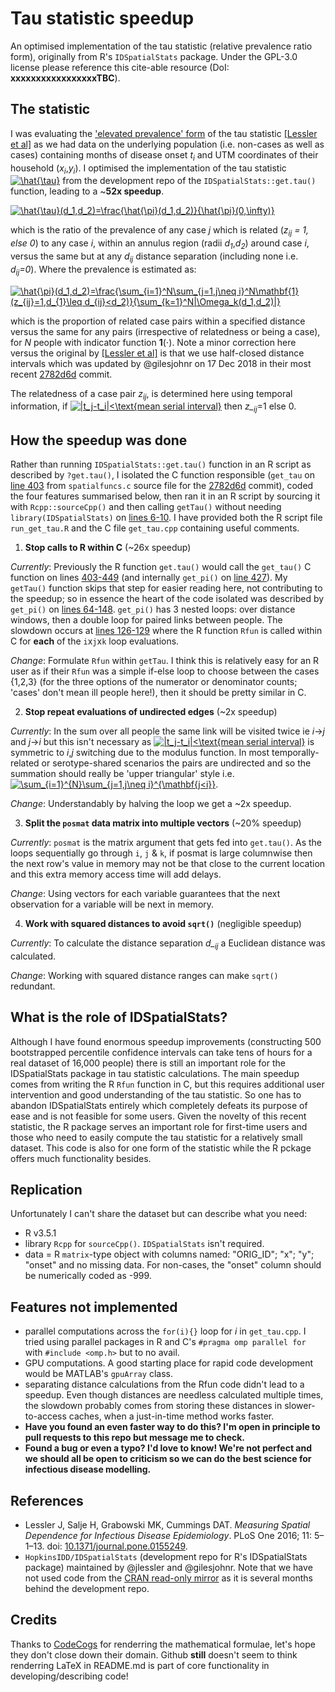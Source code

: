 # Tau statistic speedup
An optimised implementation of the tau statistic (relative prevalence ratio form), originally from R's `IDSpatialStats` package. Under the GPL-3.0 license please reference this cite-able resource (DoI: **xxxxxxxxxxxxxxxxxTBC**).

## The statistic
I was evaluating the ['elevated prevalence' form](https://journals.plos.org/plosone/article/file?id=10.1371/journal.pone.0155249.s003&type=supplementary#page=6 "Lessler et al. Appendix 5, p6") of the tau statistic [[Lessler et al]](#References) as we had data on the underlying population (i.e. non-cases as well as cases) containing months of disease onset *t<sub>i</sub>* and UTM coordinates of their household (*x<sub>i</sub>*,*y<sub>i</sub>*). I optimised the implementation of the tau statistic <a href="https://www.codecogs.com/eqnedit.php?latex=\hat{\tau}" target="_blank"><img src="https://latex.codecogs.com/gif.latex?\hat{\tau}" title="\hat{\tau}" /></a> from the development repo of the `IDSpatialStats::get.tau()` function, leading to a ~**52x speedup**.

<a href="https://www.codecogs.com/eqnedit.php?latex=\hat{\tau}(d_1,d_2)=\frac{\hat{\pi}(d_1,d_2)}{\hat{\pi}(0,\infty)}" target="_blank"><img src="https://latex.codecogs.com/gif.latex?\hat{\tau}(d_1,d_2)=\frac{\hat{\pi}(d_1,d_2)}{\hat{\pi}(0,\infty)}" title="\hat{\tau}(d_1,d_2)=\frac{\hat{\pi}(d_1,d_2)}{\hat{\pi}(0,\infty)}" /></a>

which is the ratio of the prevalence of any case *j* which is related (*z<sub>ij</sub> = 1, else 0*) to any case *i*, within an annulus region (radii *d<sub>1</sub>*,*d<sub>2</sub>*) around case *i*, versus the same but at any *d<sub>ij</sub>* distance separation (including none i.e. *d<sub>ij</sub>=0*).
Where the prevalence is estimated as:

<a href="https://www.codecogs.com/eqnedit.php?latex=\hat{\pi}(d_1,d_2)=\frac{\sum_{i=1}^N\sum_{j=1,j\neq&space;i}^N\mathbf{1}(z_{ij}=1,d_{1}\leq&space;d_{ij}<d_2)}{\sum_{k=1}^N|\Omega_k(d_1,d_2)|}" target="_blank"><img src="https://latex.codecogs.com/gif.latex?\hat{\pi}(d_1,d_2)=\frac{\sum_{i=1}^N\sum_{j=1,j\neq&space;i}^N\mathbf{1}(z_{ij}=1,d_{1}\leq&space;d_{ij}<d_2)}{\sum_{k=1}^N|\Omega_k(d_1,d_2)|}" title="\hat{\pi}(d_1,d_2)=\frac{\sum_{i=1}^N\sum_{j=1,j\neq i}^N\mathbf{1}(z_{ij}=1,d_{1}\leq d_{ij}<d_2)}{\sum_{k=1}^N|\Omega_k(d_1,d_2)|}" /></a>

which is the proportion of related case pairs within a specified distance versus the same for any pairs (irrespective of relatedness or being a case), for *N* people with indicator function **1**(⋅). Note a minor correction here versus the original by [[Lessler et al]](#References) is that we use half-closed distance intervals which was updated by @gilesjohnr on 17 Dec 2018 in their most recent [2782d6d](https://github.com/HopkinsIDD/IDSpatialStats/commit/2782d6dcc9ee4be9855b5e468ce789425b81d49a "Commit 2782d6d on 17 Dec 2018") commit.

The relatedness of a case pair *z<sub>ij</sub>*, is determined here using temporal information, if <a href="https://www.codecogs.com/eqnedit.php?latex=|t_j-t_i|<\text{mean&space;serial&space;interval}" target="_blank"><img src="https://latex.codecogs.com/gif.latex?|t_j-t_i|<\text{mean&space;serial&space;interval}" title="|t_j-t_i|<\text{mean serial interval}" /></a> then *z_<sub>ij</sub>*=1 else 0.

## How the speedup was done
Rather than running `IDSpatialStats::get.tau()` function in an R script as described by `?get.tau()`, I isolated the C function responsible (`get_tau` on [line 403](https://github.com/HopkinsIDD/IDSpatialStats/blob/master/src/spatialfuncs.c#L403) from `spatialfuncs.c` source file for the [2782d6d](https://github.com/HopkinsIDD/IDSpatialStats/commit/2782d6dcc9ee4be9855b5e468ce789425b81d49a "Commit 2782d6d on 17 Dec 2018") commit), coded the four features summarised below, then ran it in an R script by sourcing it with `Rcpp::sourceCpp()` and then calling `getTau()` without needing `library(IDSpatialStats)` on [lines 6-10](https://github.com/t-pollington/tau-statistic-speedup/blob/master/run_get_tau.R#L6). I have provided both the R script file `run_get_tau.R` and the C file `get_tau.cpp` containing useful comments.

1. **Stop calls to R within C** (~26x speedup)

*Currently*: Previously the R function `get.tau()` would call the `get_tau()` C function on lines [403-449](https://github.com/HopkinsIDD/IDSpatialStats/blob/master/src/spatialfuncs.c#L403
) (and internally `get_pi()` on [line 427](https://github.com/HopkinsIDD/IDSpatialStats/blob/master/src/spatialfuncs.c#L427
)). My `getTau()` function skips that step for easier reading here, not contributing to the speedup; so in essence the heart of the code isolated was described by `get_pi()` on [lines 64-148](https://github.com/HopkinsIDD/IDSpatialStats/blob/master/src/spatialfuncs.c#L64
). `get_pi()` has 3 nested loops: over distance windows, then a double loop for paired links between people. The slowdown occurs at [lines 126-129](https://github.com/HopkinsIDD/IDSpatialStats/blob/master/src/spatialfuncs.c#L126
) where the R function `Rfun` is called within C for **each** of the `i`x`j`x`k` loop evaluations.

*Change*: Formulate `Rfun` within `getTau`. I think this is relatively easy for an R user as if their `Rfun` was a simple if-else loop to choose between the cases {1,2,3} (for the three options of the numerator or denominator counts; 'cases' don't mean ill people here!), then it should be pretty similar in C.

2. **Stop repeat evaluations of undirected edges** (~2x speedup)

*Currently*: In the sum over all people the same link will be visited twice ie *i*->*j* and *j*->*i* but this isn't necessary as <a href="https://www.codecogs.com/eqnedit.php?latex=|t_j-t_i|<\text{mean&space;serial&space;interval}" target="_blank"><img src="https://latex.codecogs.com/gif.latex?|t_j-t_i|<\text{mean&space;serial&space;interval}" title="|t_j-t_i|<\text{mean serial interval}" /></a> is symmetric to *i*,*j* switching due to the modulus function. In most temporally-related or serotype-shared scenarios the pairs are undirected and so the summation should really be 'upper triangular' style i.e. <a href="https://www.codecogs.com/eqnedit.php?latex=\sum_{i=1}^{N}\sum_{j=1,j\neq&space;i}^{\mathbf{j<i}}" target="_blank"><img src="https://latex.codecogs.com/gif.latex?\sum_{i=1}^{N}\sum_{j=1,j\neq&space;i}^{\mathbf{j<i}}" title="\sum_{i=1}^{N}\sum_{j=1,j\neq i}^{\mathbf{j<i}}" /></a>.

*Change*: Understandably by halving the loop we get a ~2x speedup.

3. **Split the `posmat` data matrix into multiple vectors** (~20% speedup)

*Currently*: `posmat` is the matrix argument that gets fed into `get.tau()`. As the loops sequentially go through `i`, `j` & `k`, if posmat is large columnwise then the next row's value in memory may not be that close to the current location and this extra memory access time will add delays.

*Change*: Using vectors for each variable guarantees that the next observation for a variable will be next in memory. 

4. **Work with squared distances to avoid `sqrt()`** (negligible speedup)

*Currently*: To calculate the distance separation *d_<sub>ij</sub>* a Euclidean distance was calculated. 

*Change*: Working with squared distance ranges can make `sqrt()` redundant. 

## What is the role of IDSpatialStats?

Although I have found enormous speedup improvements (constructing 500 bootstrapped percentile confidence intervals can take tens of hours for a real dataset of 16,000 people) there is still an important role for the IDSpatialStats package in tau statistic calculations. The main speedup comes from writing the R `Rfun` function in C, but this requires additional user intervention and good understanding of the tau statistic. So one has to abandon IDSpatialStats entirely which completely defeats its purpose of ease and is not feasible for some users. Given the novelty of this recent statistic, the R package serves an important role for first-time users and those who need to easily compute the tau statistic for a relatively small dataset. This code is also for one form of the statistic while the R pckage offers much functionality besides.

## Replication
Unfortunately I can't share the dataset but can describe what you need:
* R v3.5.1
* library `Rcpp` for `sourceCpp()`. `IDSpatialStats` isn't required.
* data = R `matrix`-type object with columns named: "ORIG_ID"; "x"; "y"; "onset" and no missing data. For non-cases, the "onset" column should be numerically coded as -999.

## Features not implemented
* parallel computations across the `for(i){}` loop for *i* in `get_tau.cpp`. I tried using parallel packages in R and C's `#pragma omp parallel for` with `#include <omp.h>` but to no avail.
* GPU computations. A good starting place for rapid code development would be MATLAB's `gpuArray` class.
* separating distance calculations from the Rfun code didn't lead to a speedup. Even though distances are needless calculated multiple times, the slowdown probably comes from storing these distances in slower-to-access caches, when a just-in-time method works faster.
* **Have you found an even faster way to do this? I'm open in principle to pull requests to this repo but message me to check.**
* **Found a bug or even a typo? I'd love to know! We're not perfect and we should all be open to criticism so we can do the best science for infectious disease modelling.**

## References
*  Lessler J, Salje H, Grabowski MK, Cummings DAT. *Measuring Spatial Dependence for Infectious Disease Epidemiology*. PLoS One 2016; 11: 5–1–13. doi: [10.1371/journal.pone.0155249](https://journals.plos.org/plosone/article?id=10.1371/journal.pone.0155249).
* `HopkinsIDD/IDSpatialStats` (development repo for R's IDSpatialStats package) maintained by @jlessler and @gilesjohnr. Note that we have not used code from the [CRAN read-only mirror](https://github.com/cran/IDSpatialStats) as it is several months behind the development repo.

## Credits
Thanks to [CodeCogs](https://www.codecogs.com/latex/eqneditor.php "CodeCogs LaTeX equation editor, just copy+paste the HTML they provide") for renderring the mathematical formulae, let's hope they don't close down their domain. Github **still** doesn't seem to think renderring LaTeX in README.md is part of core functionality in developing/describing code!
